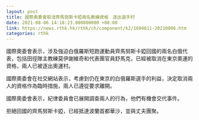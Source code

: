 ```yaml
---
layout: post
title: 國際奧委會取消齊馬努斯卡婭兩名教練資格　逐出選手村
date: 2021-08-06 14:18:23.000000000 +08:00
link: https://news.rthk.hk/rthk/ch/component/k2/1604611-20210806.htm
categories: rthk
---
```


國際奧委會表示，涉及強迫白俄羅斯短跑運動員齊馬努斯卡婭回國的兩名白俄代表，包括田徑隊主教練莫伊謝維奇和代表團官員舒馬克，已經被取消在東京奧運的資格，兩人已被逐出奧運村。

國際奧委會在社交網站表示，考慮到仍在東京的白俄羅斯選手的利益，決定取消兩人的資格作為臨時措施，兩人已遵從要求離開。

國際奧委會表示，紀律委員會已展開調查兩人的行為，他們有機會交代事件。

拒絕回國的齊馬努斯卡婭，已經抵達波蘭首都華沙，並與丈夫團聚。
